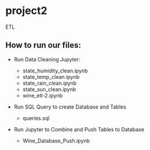 # project2
ETL

## How to run our files:

* Run Data Cleaning Jupyter:
    * state_humidity_clean.ipynb
    * state_temp_clean.ipynb
    * state_rain_clean.ipynb
    * state_sun_clean.ipynb
    * wine_etl-2.ipynb

* Run SQL Query to create Database and Tables
    * queries.sql

* Run Jupyter to Combine and Push Tables to Database
    * Wine_Database_Push.ipynb